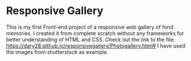 # Responsive Gallery
This is my first Front-end project of a responsive web gallery of fond memories. I created it from complete scratch without any frameworks for better understanding of HTML and CSS.
Check out the link to the file: https://dary28.github.io/responsivegallery/Photogallery.html#
I have used the images from shutterstock as example.
